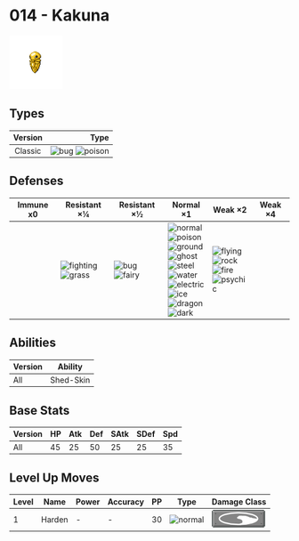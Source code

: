 # 014 - Kakuna

![kakuna](../img/pokemon/014.png)

## Types

| Version | Type                                                            |
| :-----: | --------------------------------------------------------------: |
| Classic | ![bug](../img/types/bug.png) ![poison](../img/types/poison.png) |

## Defenses

| Immune x0 | Resistant ×¼                                                                | Resistant ×½                                                      | Normal ×1                                                                                                                                                                                                                                                                                                                                                                             | Weak ×2                                                                                                                                           | Weak ×4 |
| --------- | --------------------------------------------------------------------------- | ----------------------------------------------------------------- | ------------------------------------------------------------------------------------------------------------------------------------------------------------------------------------------------------------------------------------------------------------------------------------------------------------------------------------------------------------------------------------- | ------------------------------------------------------------------------------------------------------------------------------------------------- | ------- |
|           | ![fighting](../img/types/fighting.png)<br/>![grass](../img/types/grass.png) | ![bug](../img/types/bug.png)<br/>![fairy](../img/types/fairy.png) | ![normal](../img/types/normal.png)<br/>![poison](../img/types/poison.png)<br/>![ground](../img/types/ground.png)<br/>![ghost](../img/types/ghost.png)<br/>![steel](../img/types/steel.png)<br/>![water](../img/types/water.png)<br/>![electric](../img/types/electric.png)<br/>![ice](../img/types/ice.png)<br/>![dragon](../img/types/dragon.png)<br/>![dark](../img/types/dark.png) | ![flying](../img/types/flying.png)<br/>![rock](../img/types/rock.png)<br/>![fire](../img/types/fire.png)<br/>![psychic](../img/types/psychic.png) |         |

## Abilities

| Version | Ability   |
| ------- | --------- |
| All     | Shed-Skin |

## Base Stats

| Version | HP | Atk | Def | SAtk | SDef | Spd |
| ------- | -- | --- | --- | ---- | ---- | --- |
| All     | 45 | 25  | 50  | 25   | 25   | 35  |

## Level Up Moves

| Level | Name   | Power | Accuracy | PP | Type                               | Damage Class                       |
| ----- | ------ | ----- | -------- | -- | ---------------------------------- | ---------------------------------- |
| 1     | Harden | -     | -        | 30 | ![normal](../img/types/normal.png) | ![status](../img/types/status.png) |